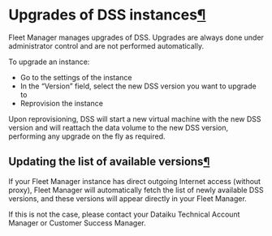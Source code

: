 Upgrades of DSS instances[¶](#upgrades-of-dss-instances "Permalink to this heading")
====================================================================================


Fleet Manager manages upgrades of DSS. Upgrades are always done under administrator control and are not performed automatically.


To upgrade an instance:


* Go to the settings of the instance
* In the “Version” field, select the new DSS version you want to upgrade to
* Reprovision the instance


Upon reprovisioning, DSS will start a new virtual machine with the new DSS version and will reattach the data volume to the new DSS version, performing any upgrade on the fly as required.



Updating the list of available versions[¶](#updating-the-list-of-available-versions "Permalink to this heading")
----------------------------------------------------------------------------------------------------------------


If your Fleet Manager instance has direct outgoing Internet access (without proxy), Fleet Manager will automatically fetch the list of newly available DSS versions, and these versions will appear directly in your Fleet Manager.


If this is not the case, please contact your Dataiku Technical Account Manager or Customer Success Manager.